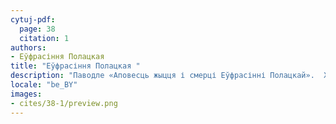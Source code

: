 ```yaml
---
cytuj-pdf:
  page: 38
  citation: 1
authors:
- Еўфрасіння Полацкая 
title: "Еўфрасіння Полацкая "
description: "Паводле «Аповесць жыцця і смерці Еўфрасінні Полацкай».  XII стагоддзе "
locale: "be_BY"
images:
- cites/38-1/preview.png
---
```

